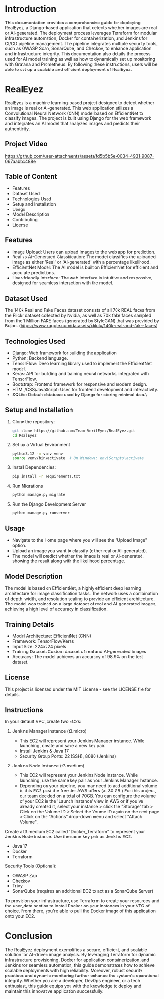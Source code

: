 # Introduction

This documentation provides a comprehensive guide for deploying RealEyez, a Django-based application that detects whether images are real or AI-generated. The deployment process leverages Terraform for modular infrastructure automation, Docker for containerization, and Jenkins for CI/CD pipeline management. The pipeline integrates multiple security tools, such as OWASP Scan, SonarQube, and Checkov, to enhance application and infrastructure integrity. This documentation also details the process used for AI model training as well as how to dynamically set up monitoring with Grafana and Prometheus. By following these instructions, users will be able to set up a scalable and efficient deployment of RealEyez.

# RealEyez 
RealEyez is a machine learning-based project designed to detect whether an image is real or AI-generated. This web application utilizes a Convolutional Neural Network (CNN) model based on EfficientNet to classify images. The project is built using Django for the web framework and integrates an AI model that analyzes images and predicts their authenticity.

## Project Video
https://github.com/user-attachments/assets/fd5b5b5e-0034-4931-9087-067aabbc488e

## Table of Content
- Features
- Dataset Used
- Technologies Used
- Setup and Installation
- Usage
- Model Description
- Contributing
- License
## Features
- Image Upload: Users can upload images to the web app for prediction.
- Real vs AI-Generated Classification: The model classifies the uploaded image as either 'Real' or 'AI-generated' with a percentage likelihood.
- EfficientNet Model: The AI model is built on EfficientNet for efficient and accurate predictions.
- User-friendly Interface: The web interface is intuitive and responsive, designed for seamless interaction with the model.

## Dataset Used
The 140k Real and Fake Faces dataset consists of all 70k REAL faces from the Flickr dataset collected by Nvidia, as well as 70k fake faces sampled from the 1 Million FAKE faces (generated by StyleGAN) that was provided by Bojan. (https://www.kaggle.com/datasets/xhlulu/140k-real-and-fake-faces)

## Technologies Used
- Django: Web framework for building the application.
- Python: Backend language.
- TensorFlow: Deep learning library used to implement the EfficientNet model.
- Keras: API for building and training neural networks, integrated with TensorFlow.
- Bootstrap: Frontend framework for responsive and modern design.
- HTML/CSS/JavaScript: Used for frontend development and interactivity.
- SQLite: Default database used by Django for storing minimal data.\
## Setup and Installation
1. Clone the repository:
    ```bash
    git clone https://github.com/Team-VerifEyez/RealEyez.git
    cd RealEyez
2. Set up a Virtual Environment
      ```bash
      python3.12 -m venv venv
      source venv/bin/activate  # On Windows: env\Scripts\activate
3. Install Dependencies:
      ```bash
      pip install -r requirements.txt
4. Run Migrations
      ```bash
      python manage.py migrate
5. Run the Django Development Server
      ```bash
      python manage.py runserver

## Usage
- Navigate to the Home page where you will see the "Upload Image" option.
- Upload an image you want to classify (either real or AI-generated).
- The model will predict whether the image is real or AI-generated, showing the result along with the likelihood percentage.

## Model Description
The model is based on EfficientNet, a highly efficient deep learning architecture for image classification tasks. The network uses a combination of depth, width, and resolution scaling to provide an efficient architecture. The model was trained on a large dataset of real and AI-generated images, achieving a high level of accuracy in classification.

## Training Details
- Model Architecture: EfficientNet (CNN)
- Framework: TensorFlow/Keras
- Input Size: 224x224 pixels
- Training Dataset: Custom dataset of real and AI-generated images
- Accuracy: The model achieves an accuracy of 98.9% on the test dataset.

## License
This project is licensed under the MIT License - see the LICENSE file for details.

## Instructions
In your default VPC, create two EC2s:

1. Jenkins Manager Instance (t3.micro)

    - This EC2 will represent your Jenkins Manager instance. While launching, create and save a new key pair.
    - Install Jenkins & Java 17
    - Security Group Ports: 22 (SSH), 8080 (Jenkins)


2. Jenkins Node Instance (t3.medium)

    -   This EC2 will represent your Jenkins Node instance. While launching, use the same key pair as your Jenkins Manager Instance.
    - Depending on your pipeline, you may need to add additional volume to this EC2 past the free tier AWS offers (at 30 GB.) For this project, our team decided on a total of 70GB. You can configure the volume of your EC2 in the 'Launch Instance' view in AWS or if you've already created it, select your instance > click the "Storage" tab > Click on the Volume ID > Select the Voume ID again on the next page > Click on the "Actions" drop-down menu and select "Attach Volume".

Create a t3.medium EC2 called "Docker_Terraform" to represent your Jenkins Node instance. Use the same key pair as Jenkins EC2.
- Java 17
- Docker
- Terraform

Security Tools (Optional):
- OWASP Zap
- Checkov
- Trivy
- SonarQube (requires an additional EC2 to act as a SonarQube Server)

To provision your infrastructure, use Terraform to create your resources and the user_data section to install Docker on your instances in your VPC of choice. From there, you're able to pull the Docker image of this application onto your EC2.  

# Conclusion
The RealEyez deployment exemplifies a secure, efficient, and scalable solution for AI-driven image analysis. By leveraging Terraform for dynamic infrastructure provisioning, Docker for application containerization, and Jenkins for seamless automation, this guide demonstrates how to achieve scalable deployments with high reliability. Moreover, robust security practices and dynamic monitoring further enhance the system's operational integrity. Whether you are a developer, DevOps engineer, or a tech enthusiast, this guide equips you with the knowledge to deploy and maintain this innovative application successfully.
